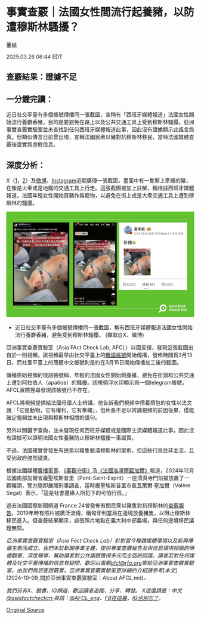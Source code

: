 # 事實查覈｜法國女性間流行起養豬，以防遭穆斯林騷擾？

董喆

2025.03.26 06:44 EDT

## 查覈結果：證據不足

## 一分鐘完讀：

近日社交平臺有多個帳號傳播同一張截圖，宣稱有「西班牙媒體報道」法國女性開始流行養麝香豬，目的是要避免在路上以及公共交通工具上受到穆斯林騷擾。亞洲事實查覈實驗室並未查找到任何西班牙媒體報道此事，因此沒有證據顯示此謠言爲真。但類似傳言日前曾出現，宣稱法國民衆以豬對抗穆斯林移民，當時法國媒體查覈後證實爲虛假信息。

## 深度分析：

X（[1](https://archive.ph/CPIIx)，[2](https://archive.ph/RJHWB)）及[微博](https://archive.ph/omnLs)、[Instagram](https://www.instagram.com/p/DHOSyIapzPw/)近期廣傳一張截圖，畫面中有一隻繫上牽繩的豬，在像是火車或是地鐵的交通工具上行走。這張截圖被加上註解，稱根據西班牙媒體報道，法國年輕女性開始買豬作爲寵物，以避免在街上或是大衆交通工具上遭到穆斯林的騷擾。

![近日社交平臺有多個帳號傳播同一張截圖，稱有西班牙媒體報道法國女性開始流行養麝香豬，避免受到穆斯林騷擾。](images/S4JYVK6CD5HAHON4THKIVCVVPE.jpg)

- 近日社交平臺有多個帳號傳播同一張截圖，稱有西班牙媒體報道法國女性開始流行養麝香豬，避免受到穆斯林騷擾。 (擷取自X、微博)

亞洲事實查覈實驗室（Asia FAct Check Lab, AFCL）以圖反搜，發現這張截圖出自於一則視頻，該視頻最早由社交平臺上的[俄語帳號](https://x.com/LukinaTat31279/status/1899875544021319734)開始傳播，發佈時間爲3月13日，而社羣平臺上的簡體中文帳號則是約在3月15日開始傳播加工後的截圖。

傳播原始視頻的俄語帳號稱，年輕的法國女性開始飼養豬，避免在街頭和公共交通上遭到阿拉伯人（арабов）的騷擾。該視頻浮水印顯示爲一個telegram帳號，AFCL實際搜尋發現該帳號已不存在。

AFCL將視頻提供給法國母語人士辨識，他告訴我們視頻中揹着揹包的女性以法文說：「它是動物，它有權利，它有牽繩」，但片長不足以辨識視頻的前因後果，僅能確定視頻並未出現與穆斯林相關的語句。

另外以關鍵字查詢，並未發現任何西班牙媒體或是國際主流媒體報道此事，因此沒有證據可以證明法國女性養豬防止穆斯林騷擾一事屬實。

不過，法國確實曾發生有民衆以豬隻褻瀆穆斯林的案例，但這些行爲並非主流，且受到政府強烈譴責。

根據法國媒體[廣播電臺](https://www.bfmtv.com/police-justice/gard-une-tete-de-cochon-retrouvee-devant-la-mosquee-de-pont-saint-esprit-une-enquete-ouverte_AN-202412200814.html)、[《客觀守衛》](https://www.objectifgard.com/faits-divers/pont-saint-esprit-une-tete-de-porc-decouverte-devant-la-mosquee-139701.php)及[《法國洛澤爾藍加爾》](https://www.francebleu.fr/infos/faits-divers-justice/une-enquete-ouverte-apres-la-decouverte-d-une-tete-de-porc-devant-la-mosquee-de-pont-saint-esprit-2259177)報道，2024年12月法國南部加爾省龐聖埃斯普里（Pont-Saint-Esprit）一座清真寺門前被放置了一顆豬頭，警方隨即展開刑事調查，當時龐聖埃斯普里市長瓦萊爾·塞加爾（Valère Segal）表示，「這是社會邊緣人所犯下的可怕行爲。」

過去法國國際新聞頻道 France 24曾發佈有關民衆以豬隻對抗穆斯林的[查覈報告](https://observers.france24.com/en/20190218-were-hungarian-authorities-really-using-pigs-deter-muslims-border?utm_source=chatgpt.com)，2019年時有照片被廣泛流傳，稱匈牙利當局在邊境放養豬隻，以阻止穆斯林移民進入。但查覈結果顯示，該張照片地點在義大利中部農場，與任何邊境移民議題無關。

*亞洲事實查覈實驗室（Asia Fact Check Lab）針對當今複雜媒體環境以及新興傳播生態而成立。我們本於新聞專業主義，提供專業查覈報告及與信息環境相關的傳播觀察、深度報導，幫助讀者對公共議題獲得多元而全面的認識。讀者若對任何媒體及社交平臺傳播的信息有疑問，歡迎以電郵*[*afcl@rfa.org*](mailto:afcl@rfa.org)*寄給亞洲事實查覈實驗室，由我們爲您查證覈實。亞洲事實查覈實驗室更詳細的介紹請參考*[*本文*](2024-10-09_關於亞洲事實查覈實驗室｜About AFCL.md)*。*

*我們另有X、臉書、IG頻道，歡迎讀者追蹤、分享、轉發。 X這邊請進：中文*[*@asiafactcheckcn*](https://twitter.com/asiafactcheckcn)*;英語：*[*@AFCL\_eng*](https://twitter.com/AFCL_eng)*、*[*FB在這裏*](https://www.facebook.com/asiafactchecklabcn)*、*[*IG也別忘了*](https://www.instagram.com/asiafactchecklab/)*。*



[Original Source](https://www.rfa.org/mandarin/shishi-hecha/2025/03/26/fact-check-french-women-swine-muslims/)